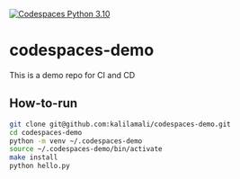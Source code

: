 [![Codespaces Python 3.10](https://github.com/kalilamali/codespaces-demo/actions/workflows/main.yml/badge.svg)](https://github.com/kalilamali/codespaces-demo/actions/workflows/main.yml)

# codespaces-demo
This is a demo repo for CI and CD

## How-to-run
```bash
git clone git@github.com:kalilamali/codespaces-demo.git
cd codespaces-demo
python -m venv ~/.codespaces-demo
source ~/.codespaces-demo/bin/activate
make install
python hello.py
```